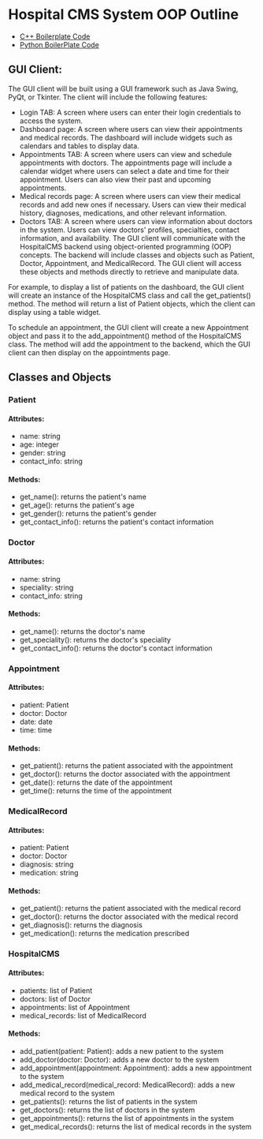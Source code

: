 

# Hospital CMS System OOP Outline
- [C++ Boilerplate Code](https://github.com/Tarleton-Computer-Society/hospital-cms-cpp-boilerplate)
- [Python BoilerPlate Code](https://github.com/Tarleton-Computer-Society/hospital-cms-python-boilterplate)
## GUI Client:
The GUI client will be built using a GUI framework such as Java Swing, PyQt, or Tkinter. The client will include the following features:

- Login TAB: A screen where users can enter their login credentials to access the system.
- Dashboard page: A screen where users can view their appointments and medical records. The dashboard will include widgets such as calendars and tables to display data.
- Appointments TAB: A screen where users can view and schedule appointments with doctors. The appointments page will include a calendar widget where users can select a date and time for their appointment. Users can also view their past and upcoming appointments.
- Medical records page: A screen where users can view their medical records and add new ones if necessary. Users can view their medical history, diagnoses, medications, and other relevant information.
- Doctors TAB: A screen where users can view information about doctors in the system. Users can view doctors' profiles, specialties, contact information, and availability.
The GUI client will communicate with the HospitalCMS backend using object-oriented programming (OOP) concepts. The backend will include classes and objects such as Patient, Doctor, Appointment, and MedicalRecord. The GUI client will access these objects and methods directly to retrieve and manipulate data.

For example, to display a list of patients on the dashboard, the GUI client will create an instance of the HospitalCMS class and call the get_patients() method. The method will return a list of Patient objects, which the client can display using a table widget.

To schedule an appointment, the GUI client will create a new Appointment object and pass it to the add_appointment() method of the HospitalCMS class. The method will add the appointment to the backend, which the GUI client can then display on the appointments page.
## Classes and Objects
### Patient
#### Attributes:
- name: string
- age: integer
- gender: string
- contact_info: string
#### Methods:
- get_name(): returns the patient's name
- get_age(): returns the patient's age
- get_gender(): returns the patient's gender
- get_contact_info(): returns the patient's contact information


### Doctor
#### Attributes:
- name: string
- speciality: string
- contact_info: string
#### Methods:
- get_name(): returns the doctor's name
- get_speciality(): returns the doctor's speciality
- get_contact_info(): returns the doctor's contact information

### Appointment
#### Attributes:
- patient: Patient
- doctor: Doctor
- date: date
- time: time
#### Methods:
- get_patient(): returns the patient associated with the appointment
- get_doctor(): returns the doctor associated with the appointment
- get_date(): returns the date of the appointment
- get_time(): returns the time of the appointment


### MedicalRecord
#### Attributes:
- patient: Patient
- doctor: Doctor
- diagnosis: string
- medication: string
#### Methods:
- get_patient(): returns the patient associated with the medical record
- get_doctor(): returns the doctor associated with the medical record
- get_diagnosis(): returns the diagnosis
- get_medication(): returns the medication prescribed

### HospitalCMS
#### Attributes:
- patients: list of Patient
- doctors: list of Doctor
- appointments: list of Appointment
- medical_records: list of MedicalRecord
#### Methods:
- add_patient(patient: Patient): adds a new patient to the system
- add_doctor(doctor: Doctor): adds a new doctor to the system
- add_appointment(appointment: Appointment): adds a new appointment to the system
- add_medical_record(medical_record: MedicalRecord): adds a new medical record to the system
- get_patients(): returns the list of patients in the system
- get_doctors(): returns the list of doctors in the system
- get_appointments(): returns the list of appointments in the system
- get_medical_records(): returns the list of medical records in the system
